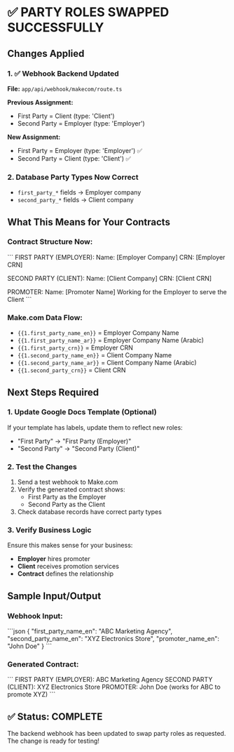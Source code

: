 # ✅ PARTY ROLES SWAPPED SUCCESSFULLY

## Changes Applied

### 1. ✅ Webhook Backend Updated
**File:** `app/api/webhook/makecom/route.ts`

**Previous Assignment:**
- First Party = Client (type: 'Client')
- Second Party = Employer (type: 'Employer')

**New Assignment:**
- First Party = Employer (type: 'Employer') ✅
- Second Party = Client (type: 'Client') ✅

### 2. Database Party Types Now Correct
- `first_party_*` fields → Employer company
- `second_party_*` fields → Client company

## What This Means for Your Contracts

### Contract Structure Now:
\`\`\`
FIRST PARTY (EMPLOYER):
Name: [Employer Company]
CRN: [Employer CRN]

SECOND PARTY (CLIENT):
Name: [Client Company] 
CRN: [Client CRN]

PROMOTER:
Name: [Promoter Name]
Working for the Employer to serve the Client
\`\`\`

### Make.com Data Flow:
- `{{1.first_party_name_en}}` = Employer Company Name
- `{{1.first_party_name_ar}}` = Employer Company Name (Arabic)
- `{{1.first_party_crn}}` = Employer CRN
- `{{1.second_party_name_en}}` = Client Company Name
- `{{1.second_party_name_ar}}` = Client Company Name (Arabic)
- `{{1.second_party_crn}}` = Client CRN

## Next Steps Required

### 1. Update Google Docs Template (Optional)
If your template has labels, update them to reflect new roles:
- "First Party" → "First Party (Employer)"
- "Second Party" → "Second Party (Client)"

### 2. Test the Changes
1. Send a test webhook to Make.com
2. Verify the generated contract shows:
   - First Party as the Employer
   - Second Party as the Client
3. Check database records have correct party types

### 3. Verify Business Logic
Ensure this makes sense for your business:
- **Employer** hires promoter
- **Client** receives promotion services
- **Contract** defines the relationship

## Sample Input/Output

### Webhook Input:
\`\`\`json
{
    "first_party_name_en": "ABC Marketing Agency",
    "second_party_name_en": "XYZ Electronics Store",
    "promoter_name_en": "John Doe"
}
\`\`\`

### Generated Contract:
\`\`\`
FIRST PARTY (EMPLOYER): ABC Marketing Agency
SECOND PARTY (CLIENT): XYZ Electronics Store
PROMOTER: John Doe (works for ABC to promote XYZ)
\`\`\`

## ✅ Status: COMPLETE
The backend webhook has been updated to swap party roles as requested. The change is ready for testing!
